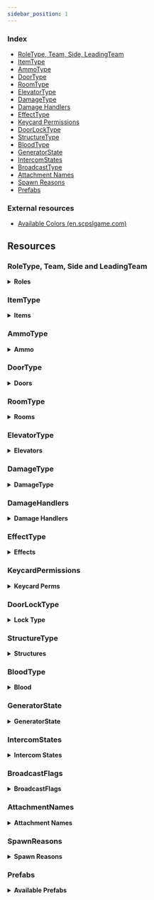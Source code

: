 ```yaml
---
sidebar_position: 1
---
```


### Index

- [RoleType, Team, Side, LeadingTeam](#roletype-team-side-and-leadingteam)
- [ItemType](#itemtype)
- [AmmoType](#ammotype)
- [DoorType](#doortype)
- [RoomType](#roomtype)
- [ElevatorType](#elevatortype)
- [DamageType](#damagetype)
- [Damage Handlers](#damagehandlers)
- [EffectType](#effecttype)
- [Keycard Permissions](#keycardpermissions)
- [DoorLockType](#doorlocktype)
- [StructureType](#structuretype)
- [BloodType](#bloodtype)
- [GeneratorState](#generatorstate)
- [IntercomStates](#intercomstates)
- [BroadcastType](#broadcasttype)
- [Attachment Names](#attachmentnames)
- [Spawn Reasons](#spawnreasons)
- [Prefabs](#prefabs)

### External resources

- [Available Colors (en.scpslgame.com)](https://en.scpslgame.com/index.php/Docs:Permissions#Colors)

## Resources

### RoleType, Team, Side and LeadingTeam

<details><summary> <b>Roles</b></summary>

```md title="Latest Updated: 13.3.0.1"
| Id  | RoleTypeId     | Team             | Side             | LeadingTeam     |
|-----|----------------|------------------|------------------|-----------------|
| -1  | None           | Dead             | None             | Draw            |
| 0   | Scp173         | SCPs             | Scp              | Anomalies       |
| 1   | ClassD         | ClassD           | ChaosInsurgency  | ChaosInsurgency |
| 2   | Spectator      | Dead             | None             | Draw            |
| 3   | Scp106         | SCPs             | Scp              | Anomalies       |
| 4   | NtfSpecialist  | FoundationForces | Mtf              | FacilityForces  |
| 5   | Scp049         | SCPs             | Scp              | Anomalies       |
| 6   | Scientist      | Scientists       | Mtf              | FacilityForces  |
| 7   | Scp079         | SCPs             | Scp              | Anomalies       |
| 8   | ChaosConscript | ChaosInsurgency  | ChaosInsurgency  | ChaosInsurgency |
| 9   | Scp096         | SCPs             | Scp              | Anomalies       |
| 10  | Scp0492        | SCPs             | Scp              | Anomalies       |
| 11  | NtfSergeant    | FoundationForces | Mtf              | FacilityForces  |
| 12  | NtfCaptain     | FoundationForces | Mtf              | FacilityForces  |
| 13  | NtfPrivate     | FoundationForces | Mtf              | FacilityForces  |
| 14  | Tutorial       | OtherAlive       | Tutorial         | Draw            |
| 15  | FacilityGuard  | FoundationForces | Mtf              | FacilityForces  |
| 16  | Scp939         | SCPs             | Scp              | Anomalies       |
| 17  | CustomRole     | Dead             | None             | Draw            |
| 18  | ChaosRifleman  | ChaosInsurgency  | ChaosInsurgency  | ChaosInsurgency |
| 19  | ChaosMarauder  | ChaosInsurgency  | ChaosInsurgency  | ChaosInsurgency |
| 20  | ChaosRepressor | ChaosInsurgency  | ChaosInsurgency  | ChaosInsurgency |
| 21  | Overwatch      | Dead             | None             | Draw            |
| 22  | Filmmaker      | Dead             | None             | Draw            |
| 23  | Scp3114        | SCPs             | Scp              | Anomalies       |
```

</details>

### ItemType

<details><summary> <b>Items</b></summary>

```md  title="Latest Updated: 13.3.0.1"
[-1] None 
[0] KeycardJanitor 
[1] KeycardScientist 
[2] KeycardResearchCoordinator 
[3] KeycardZoneManager 
[4] KeycardGuard 
[5] KeycardMTFPrivate 
[6] KeycardContainmentEngineer 
[7] KeycardMTFOperative 
[8] KeycardMTFCaptain 
[9] KeycardFacilityManager 
[10] KeycardChaosInsurgency 
[11] KeycardO5 
[12] Radio 
[13] GunCOM15 
[14] Medkit 
[15] Flashlight 
[16] MicroHID 
[17] SCP500 
[18] SCP207 
[19] Ammo12gauge 
[20] GunE11SR 
[21] GunCrossvec 
[22] Ammo556x45 
[23] GunFSP9 
[24] GunLogicer 
[25] GrenadeHE 
[26] GrenadeFlash 
[27] Ammo44cal 
[28] Ammo762x39 
[29] Ammo9x19 
[30] GunCOM18 
[31] SCP018 
[32] SCP268 
[33] Adrenaline 
[34] Painkillers 
[35] Coin 
[36] ArmorLight 
[37] ArmorCombat 
[38] ArmorHeavy 
[39] GunRevolver 
[40] GunAK 
[41] GunShotgun 
[42] SCP330 
[43] SCP2176 
[44] SCP244a 
[45] SCP244b 
[46] SCP1853 
[47] ParticleDisruptor 
[48] GunCom45 
[49] SCP1576 
[50] Jailbird 
[51] AntiSCP207 
[52] GunFRMG0 
[53] GunA7 
[54] Lantern 
```

</details>


### AmmoType

<details><summary> <b>Ammo</b></summary>

```md title="Latest Updated: 8.4.3.0"
[0] None 
[1] Nato556 
[2] Nato762 
[3] Nato9 
[4] Ammo12Gauge 
[5] Ammo44Cal 
```

</details>

### DoorType

<details><summary> <b>Doors</b></summary>

```md title="Latest Updated: 8.4.3.0"
[0] UnknownDoor 
[1] Scp914Door 
[2] GR18Inner 
[3] Scp049Gate 
[4] Scp049Armory 
[5] Scp079First 
[6] Scp079Second 
[7] Scp096 
[8] Scp079Armory 
[9] Scp106Primary 
[10] Scp106Secondary 
[11] Scp173Gate 
[12] Scp173Connector 
[13] Scp173Armory 
[14] Scp173Bottom 
[15] GR18Gate 
[16] Scp914Gate 
[17] Scp939Cryo 
[18] CheckpointLczA 
[19] CheckpointLczB 
[20] EntranceDoor 
[21] EscapePrimary 
[22] EscapeSecondary 
[23] ServersBottom 
[24] GateA 
[25] GateB 
[26] HczArmory 
[27] HeavyContainmentDoor 
[28] HID 
[29] HIDLeft 
[30] HIDRight 
[31] Intercom 
[32] LczArmory 
[33] LczCafe 
[34] LczWc 
[35] LightContainmentDoor 
[36] NukeArmory 
[37] NukeSurface 
[38] PrisonDoor 
[39] SurfaceGate 
[40] Scp330 
[41] Scp330Chamber 
[42] CheckpointGate 
[43] SurfaceDoor 
[44] CheckpointEzHczA 
[45] CheckpointEzHczB 
[46] UnknownGate 
[47] UnknownElevator 
[48] ElevatorGateA 
[49] ElevatorGateB 
[50] ElevatorNuke 
[51] ElevatorScp049 
[52] ElevatorLczA 
[53] ElevatorLczB 
[54] CheckpointArmoryA 
[55] CheckpointArmoryB 
[56] Airlock 
[57] Scp173NewGate 
```

</details>



### RoomType

<details><summary> <b>Rooms</b></summary>

```md title="Latest Updated: 8.4.3.0"
[0] Unknown 
[1] LczArmory 
[2] LczCurve 
[3] LczStraight 
[4] Lcz914 
[5] LczCrossing 
[6] LczTCross 
[7] LczCafe 
[8] LczPlants 
[9] LczToilets 
[10] LczAirlock 
[11] Lcz173 
[12] LczClassDSpawn 
[13] LczCheckpointB 
[14] LczGlassBox 
[15] LczCheckpointA 
[16] Hcz079 
[17] HczEzCheckpointA 
[18] HczEzCheckpointB 
[19] HczArmory 
[20] Hcz939 
[21] HczHid 
[22] Hcz049 
[23] HczCrossing 
[24] Hcz106 
[25] HczNuke 
[26] HczTesla 
[27] HczServers 
[28] HczTCross 
[29] HczCurve 
[30] Hcz096 
[31] EzVent 
[32] EzIntercom 
[33] EzGateA 
[34] EzDownstairsPcs 
[35] EzCurve 
[36] EzPcs 
[37] EzCrossing 
[38] EzCollapsedTunnel 
[39] EzConference 
[40] EzStraight 
[41] EzCafeteria 
[42] EzUpstairsPcs 
[43] EzGateB 
[44] EzShelter 
[45] Pocket 
[46] Surface 
[47] HczStraight 
[48] EzTCross 
[49] Lcz330 
[50] EzCheckpointHallway 
[51] HczTestRoom 
[52] HczElevatorA 
[53] HczElevatorB 
```

</details>

### ElevatorType

<details><summary> <b>Elevators</b></summary>

```md title="Latest Updated: 8.4.3.0"
[0] Unknown 
[1] GateA 
[2] GateB 
[3] Nuke 
[4] Scp049 
[5] LczA 
[6] LczB 
```

</details>

### DamageType

<details><summary> <b>DamageType</b></summary>

```md title="Latest Updated: 8.4.3.0"
[0] Unknown 
[1] Falldown 
[2] Warhead 
[3] Decontamination 
[4] Asphyxiation 
[5] Poison 
[6] Bleeding 
[7] Firearm 
[8] MicroHid 
[9] Tesla 
[10] Scp 
[11] Explosion 
[12] Scp018 
[13] Scp207 
[14] Recontainment 
[15] Crushed 
[16] FemurBreaker 
[17] PocketDimension 
[18] FriendlyFireDetector 
[19] SeveredHands 
[20] Custom 
[21] Scp049 
[22] Scp096 
[23] Scp173 
[24] Scp939 
[25] Scp0492 
[26] Scp106 
[27] Crossvec 
[28] Logicer 
[29] Revolver 
[30] Shotgun 
[31] AK 
[32] Com15 
[33] Com18 
[34] Fsp9 
[35] E11Sr 
[36] Hypothermia 
[37] ParticleDisruptor 
[38] CardiacArrest 
[39] Com45 
[40] Jailbird 
[41] Frmg0 
[42] A7 
[43] Scp3114 
[44] Strangled 
[45] Marshmallow 
```

</details>

### DamageHandlers

<details><summary> <b>Damage Handlers</b></summary>

```md title="Latest Updated: 05/08/2022"
All available DamageHandlers

+ Symbol ':' literally means "inherits from"
* In C#, inheritance is a process in which one object acquires all the properties and behaviors of its parent object automatically.

PlayerStatsSystem::DamageHandlerBase
PlayerStatsSystem::StandardDamageHandler : DamageHandlerBase
PlayerStatsSystem::AttackerDamageHandler : StandardDamageHandler
PlayerStatsSystem::CustomReasonDamageHandler : StandardDamageHandler
PlayerStatsSystem::UniversalDamageHandler : StandardDamageHandler
PlayerStatsSystem::WarheadDamageHandler : StandardDamageHandler
PlayerStatsSystem::RecontainmentDamageHandler : AttackerDamageHandler
PlayerStatsSystem::FirearmDamageHandler : AttackerDamageHandler
PlayerStatsSystem::ScpDamageHandler : AttackerDamageHandler
PlayerStatsSystem::Scp096DamageHandler : AttackerDamageHandler
PlayerStatsSystem::MicroHidDamageHandler : AttackerDamageHandler
PlayerStatsSystem::ExplosionDamageHandler : AttackerDamageHandler
PlayerStatsSystem::Scp018DamageHandler : AttackerDamageHandler
```

</details>

### EffectType

<details><summary> <b>Effects</b></summary>

```md title="Latest Updated: 8.4.3.0"
[-1] None 
[0] AmnesiaItems 
[1] AmnesiaVision 
[2] Asphyxiated 
[3] Bleeding 
[4] Blinded 
[5] Burned 
[6] Concussed 
[7] Corroding 
[8] Deafened 
[9] Decontaminating 
[10] Disabled 
[11] Ensnared 
[12] Exhausted 
[13] Flashed 
[14] Hemorrhage 
[15] Invigorated 
[16] BodyshotReduction 
[17] Poisoned 
[18] Scp207 
[19] Invisible 
[20] SinkHole 
[21] DamageReduction 
[22] MovementBoost 
[23] RainbowTaste 
[24] SeveredHands 
[25] Stained 
[26] Vitality 
[27] Hypothermia 
[28] Scp1853 
[29] CardiacArrest 
[30] InsufficientLighting 
[31] SoundtrackMute 
[32] SpawnProtected 
[33] Traumatized 
[34] AntiScp207 
[35] Scanned 
[36] PocketCorroding 
[37] SilentWalk 
[38] Marshmallow 
[39] Strangled 
[40] Ghostly 
```

</details>

### KeycardPermissions

<details><summary> <b>Keycard Perms</b></summary>

```md title="Latest Updated: 8.4.3.0"
[0] None 
[1] Checkpoints 
[2] ExitGates 
[4] Intercom 
[8] AlphaWarhead 
[16] ContainmentLevelOne 
[32] ContainmentLevelTwo 
[64] ContainmentLevelThree 
[128] ArmoryLevelOne 
[256] ArmoryLevelTwo 
[512] ArmoryLevelThree 
[1024] ScpOverride 
```

</details>

### DoorLockType

<details><summary> <b>Lock Type</b></summary>

```md title="Latest Updated: 8.4.3.0"
[0] None 
[1] Regular079 
[2] Lockdown079 
[4] Warhead 
[8] AdminCommand 
[16] DecontLockdown 
[32] DecontEvacuate 
[64] SpecialDoorFeature 
[128] NoPower 
[256] Isolation 
[512] Lockdown2176 
```

</details>

### StructureType

<details><summary> <b>Structures</b></summary>

```md title="Latest Updated: 13.3.0.1"
[0] StandardLocker 
[1] LargeGunLocker 
[2] ScpPedestal 
[3] Scp079Generator 
[4] SmallWallCabinet 
[5] Workstation 
```

</details>

### BloodType

<details><summary> <b>Blood</b></summary>

```md title="Latest Updated: 8.4.3.0"
[0] Default 
[1] Scp106 
[2] Spreaded 
[3] Faded 
```

</details>

### GeneratorState

<details><summary> <b>GeneratorState</b></summary>

```md title="Latest Updated: 8.4.3.0"
[1] None 
[2] Unlocked 
[4] Open 
[8] Activating 
[16] Engaged 
```

</details>

### IntercomStates

<details><summary> <b>Intercom States</b></summary>

```md title="Latest Updated: 13.3.0.1"
[0] Ready 
[1] Starting 
[2] InUse 
[3] Cooldown 
[4] NotFound 
```

</details>

### BroadcastFlags

<details><summary> <b>BroadcastFlags</b></summary>

```md title="Latest Updated: 13.3.0.1"
[0] Normal 
[1] Truncated 
[2] AdminChat 
```

</details>



### AttachmentNames

<details><summary> <b>Attachment Names</b></summary>

```md title="Latest Updated: 8.4.3.0"
[0] None 
[1] IronSights 
[2] DotSight 
[3] HoloSight 
[4] NightVisionSight 
[5] AmmoSight 
[6] ScopeSight 
[7] StandardStock 
[8] ExtendedStock 
[9] RetractedStock 
[10] LightweightStock 
[11] HeavyStock 
[12] RecoilReducingStock 
[13] Foregrip 
[14] Laser 
[15] Flashlight 
[16] AmmoCounter 
[17] StandardBarrel 
[18] ExtendedBarrel 
[19] SoundSuppressor 
[20] FlashHider 
[21] MuzzleBrake 
[22] MuzzleBooster 
[23] StandardMagFMJ 
[24] StandardMagAP 
[25] StandardMagJHP 
[26] ExtendedMagFMJ 
[27] ExtendedMagAP 
[28] ExtendedMagJHP 
[29] DrumMagFMJ 
[30] DrumMagAP 
[31] DrumMagJHP 
[32] LowcapMagFMJ 
[33] LowcapMagAP 
[34] LowcapMagJHP 
[35] CylinderMag4 
[36] CylinderMag6 
[37] CylinderMag8 
[38] CarbineBody 
[39] RifleBody 
[40] ShortBarrel 
[41] ShotgunChoke 
[42] ShotgunExtendedBarrel 
[43] NoRifleStock 
[44] ShotgunSingleShot 
[45] ShotgunDoubleShot 
```

</details>

### SpawnReasons

<details><summary> <b>Spawn Reasons</b></summary>

```md title="Latest Updated: 8.4.3.0"
[0] None 
[1] RoundStart 
[2] LateJoin 
[3] Respawn 
[4] Died 
[5] Escaped 
[6] Revived 
[7] ForceClass 
[8] Destroyed 
```

</details>

### Prefabs

<details><summary> <b>Available Prefabs</b></summary>

```md title="Latest Updated: 02/13/2022"
Guid                                 | Name

43658aa2-f339-6044-eb2b-937db0c2c4bd | Player  
5bfd1bbe-10a4-e184-4a2e-381314b3380c | PlaybackLobby  
9a77040d-663e-8a14-a8a2-297249bce483 | Pickup  
307eb9b0-d080-9dc4-78e6-673847876412 | Work Station  
0b58d568-fcd7-5384-abce-593a7931d65d | SCP-173_Ragdoll  
f602bb4b-88de-d554-5976-5c2e18af4479 | Ragdoll_1  
ea314e24-bddd-5264-5b08-dadd1bcfa75e | SCP-106_Ragdoll  
2b0290fb-6764-8f44-48ab-9294fe063c8f | Ragdoll_4  
05488a04-eda9-a724-18c9-bf2edbe23031 | Ragdoll_6  
e12d94d4-66ef-c734-2af0-aef522db57cb | Ragdoll_7  
9d7cf7ef-eec0-ece4-196c-4fd2c3cfd03a | Ragdoll_8  
e53f7b09-ad63-f924-6a96-0be4381af7f0 | SCP-096_Ragdoll  
be41bb5a-3b5f-bc84-4ad4-d4e24dfa168f | Ragdoll_10  
c87cf6f7-fc36-f144-6ae5-727c8c8f4b9b | Ragdoll_14  
b8d25875-6346-0314-68a9-7d1b7ec71167 | SCP-939-53_Ragdoll  
d2e872e1-1133-0984-186d-d3cdc686883f | SCP-939-89_Ragdoll  
c69da0e5-a829-6a04-c8d9-f404a1073cfe | Grenade Flash  
8063e113-c1f1-1514-7bc5-840ea8ee5f01 | Grenade Frag  
38f8296e-fcf4-44f4-491b-b5dc69b8125b | Grenade SCP-018  
33f5e0b4-fb1c-0134-493f-5d7aec09dc38 | EZ BreakableDoor  
5fbbe939-51c2-ef74-a9ed-bc0abfefa132 | HCZ BreakableDoor  
b82d6236-b9f5-33d4-e8ee-8ee33fba6edd | LCZ BreakableDoor  
3353122b-0ba2-5d14-fa64-886c45425967 | sportTargetPrefab  
422b08ed-0bc0-6cb4-7a7f-81dd37c430c0 | dboyTargetPrefab  
4f03f7fa-f417-ae84-382b-962c31614d1a | binaryTargetPrefab  
a0e7ee93-b802-e5a4-38bd-95e27cc133ea | TantrumObj  
43c40e13-5a2a-b3a4-9ba8-29c7002cedaf | Tutorial_Ragdoll  
bf9a7ae6-aaea-0174-d807-e0d4adb1c524 | PrimitiveObjectToy  
6996edbf-2adf-a5b4-e8ce-e089cf9710ae | LightSourceToy  
19b3629a-3298-8324-0ad0-e841def23244 | RegularKeycardPickup  
ef69975c-5a03-b9c4-fa26-0b6145b05824 | ChaosKeycardPickup  
8359dd57-d964-98c4-5871-586da0d50878 | RadioPickup  
52f9fa65-832f-b0f4-ab15-0ac33a45b853 | Com15Pickup  
06361fcf-1355-ea54-7a0b-d7a29244eae9 | MedkitPickup  
9902569b-0bc8-cf74-b814-a69789ed8c5a | FlashlightPickup  
35f6c267-d9b6-f5a4-4a87-5523b7424052 | MicroHidPickup  
30d95cc3-8b1f-bd14-4b66-f7350cf3bae9 | SCP500Pickup  
46572711-4d8b-f8a4-2a81-b1ca2ff15b5d | SCP207Pickup  
e7588f50-a788-bd44-89bf-f9dae4ab2071 | Ammo12gaPickup  
9958e2c0-668f-9f14-c9ed-1cd97281f3d3 | E11SRPickup  
7a39d145-d2d1-5724-7ad5-660cbe2f5757 | CrossvecPickup  
0282bdfe-9880-d284-1807-2d4e11fc540d | Ammo556mmPickup  
d32145e1-e7d9-d674-fbaa-078247910c49 | Fsp9Pickup  
4ce1ab59-83ff-aa14-db7a-65e79c48cf8e | LogicerPickup  
3f98e495-a544-11b4-dbc3-a03797786f52 | HegPickup  
6e4bfac7-e1c9-9af4-9a76-c025cc8bbb37 | FlashbangPickup  
8627c2a9-e397-2164-08dd-97f9fddab207 | Ammo44calPickup  
ecba736b-7b69-0f14-ea94-7c9067dc7ea8 | Ammo762mmPickup  
89a36c3a-be6b-5914-7b75-1287c79f19dc | Ammo9mmPickup  
2a12ef7e-b39d-ed34-6979-571e541231b1 | Com18Pickup  
a1d0c7dd-6523-8a34-3b4a-5124f47b93dd | Scp018Projectile  
6fbfc036-04fb-1f94-7af0-1335064c0198 | SCP268Pickup  
9695f1b9-46d6-7054-c9af-a35a4fefafe1 | AdrenalinePrefab  
9925eed6-900f-7444-880f-393468fa1a63 | PainkillersPickup  
522f199f-ce6f-5814-9a67-f0191d0110a9 | CoinPickup  
51703b4d-a309-11c4-8af7-bdb8d95214c0 | Light Armor Pickup  
02e10b6d-9d4d-ed14-2b8b-f5219522da77 | Combat Armor Pickup  
19d03dd5-b491-acc4-ea16-be8ad5a33783 | Heavy Armor Pickup  
635a3623-281c-e5c4-297d-7f07cd6a0eef | RevolverPickup  
1821b416-953c-98f4-c9b8-09d2c192b8b1 | AkPickup  
d6abff39-0c5c-1804-58de-ac4478538837 | ShotgunPickup  
65141804-5071-27e4-c8c0-23c547ce629c | Scp330Pickup  
830e7527-1f40-d0d4-3a3e-ff49f5a6176c | Scp2176Projectile  
2401ec76-dce3-cf34-b858-7a9c7dc83b0b | SCP244APickup Variant  
39825db8-2df8-eed4-caa5-a4c334c669a0 | SCP244BPickup Variant  
68f13209-e652-6024-2b89-0f75fb88a998 | Scp268PedestalStructure Variant  
17054030-9461-d104-5b92-9456c9eb0ab7 | Scp207PedestalStructure Variant  
f4149b66-c503-87a4-0b93-aabfe7c352da | Scp500PedestalStructure Variant  
a149d3eb-11bd-de24-f9dd-57187f5771ef | Scp018PedestalStructure Variant  
5ad5dc6d-7bc5-3154-8b1a-3598b96e0d5b | LargeGunLockerStructure  
850f84ad-e273-1824-8885-11ae5e01e2f4 | RifleRackStructure  
d54bead1-286f-3004-facd-74482a872ad8 | MiscLocker  
daf3ccde-4392-c0e4-882d-b7002185c6b8 | GeneratorStructure  
ad8a455f-062d-dea4-5b47-ac9217d4c58b | Spawnable Work Station Structure  
5b227bd2-1ed2-8fc4-2aa1-4856d7cb7472 | RegularMedkitStructure  
db602577-8d4f-97b4-890b-8c893bfcd553 | AdrenalineMedkitStructure  
fff1c10c-a719-bea4-d95c-3e262ed03ab2 | Scp2176PedestalStructure Variant  
53cd67d2-995b-3374-4892-4190ffd48ee9 | HegProjectile  
2a6e5abb-7999-b8d4-a926-310e3e9e2a13 | FlashbangProjectile
```

</details>

